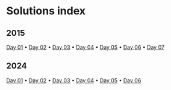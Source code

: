 # Solutions index

## 2015

[Day 01](2015/year2015day01/year2015day01.go)
 • [Day 02](2015/year2015day02/year2015day02.go)
 • [Day 03](2015/year2015day03/year2015day03.go)
 • [Day 04](2015/year2015day04/year2015day04.go)
 • [Day 05](2015/year2015day05/year2015day05.go)
 • [Day 06](2015/year2015day06/year2015day06.go)
 • [Day 07](2015/year2015day07/year2015day07.go)

## 2024

[Day 01](2024/year2024day01/year2024day01.go)
 • [Day 02](2024/year2024day02/year2024day02.go)
 • [Day 03](2024/year2024day03/year2024day03.go)
 • [Day 04](2024/year2024day04/year2024day04.go)
 • [Day 05](2024/year2024day05/year2024day05.go)
 • [Day 06](2024/year2024day06/year2024day06.go)

